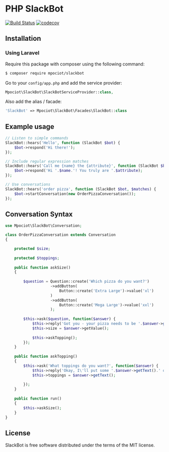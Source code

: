 # PHP SlackBot

[![Build Status](https://travis-ci.org/mpociot/slackbot.svg?branch=master)](https://travis-ci.org/mpociot/slackbot)
[![codecov](https://codecov.io/gh/mpociot/slackbot/branch/master/graph/badge.svg)](https://codecov.io/gh/mpociot/slackbot)

## Installation

### Using Laravel
Require this package with composer using the following command:

```sh
$ composer require mpociot/slackbot
```

Go to your `config/app.php` and add the service provider:

```php
Mpociot\SlackBot\SlackBotServiceProvider::class,
```

Also add the alias / facade:

```php
'SlackBot' => Mpociot\SlackBot\Facades\SlackBot::class
```

## Example usage

```php
// Listen to simple commands
SlackBot::hears('Hello', function (SlackBot $bot) {
    $bot->respond('Hi there!');
});

// Include regular expression matches
SlackBot::hears('Call me {name} the {attribute}', function (SlackBot $bot, $name, $attribute) {
    $bot->respond('Hi '.$name.'! You truly are '.$attribute);
});

// Use conversations
SlackBot::hears('order pizza', function (SlackBot $bot, $matches) {
    $bot->startConversation(new OrderPizzaConversation());
});
```

## Conversation Syntax

```php
use Mpociot\SlackBot\Conversation;

class OrderPizzaConversation extends Conversation
{

    protected $size;
    
    protected $toppings;
    
    public function askSize()
    {
    
        $question = Question::create('Which pizza do you want?')
                    ->addButton(
                        Button::create('Extra Large')->value('xl')
                    )
                    ->addButton(
                        Button::create('Mega Large')->value('xxl')
                    );
                    
        $this->ask($question, function($answer) {
            $this->reply('Got you - your pizza needs to be '.$answer->getText());
            $this->size = $answer->getValue();
            
            $this->askTopping();
        });
    }
    
    public function askTopping()
    {
        $this->ask('What toppings do you want?', function($answer) {
            $this->reply('Okay, I\'ll put some '.$answer->getText().' on your pizza');
            $this->toppings = $answer->getText();
            
        });
    }
    
    public function run()
    {
        $this->askSize();
    }
}
```

## License

SlackBot is free software distributed under the terms of the MIT license.
